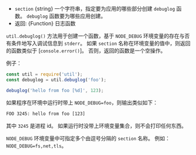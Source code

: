 <!-- YAML
added: v0.11.3
-->

* `section` {string} 一个字符串，指定要为应用的哪些部分创建 `debuglog` 函数。
  `debuglog` 函数要为哪些应用创建。
* 返回: {Function} 日志函数

`util.debuglog()` 方法用于创建一个函数，基于 `NODE_DEBUG` 环境变量的存在与否有条件地写入调试信息到 `stderr`。
如果 `section` 名称在环境变量的值中，则返回的函数类似于 [`console.error()`]。
否则，返回的函数是一个空操作。

例子：

```js
const util = require('util');
const debuglog = util.debuglog('foo');

debuglog('hello from foo [%d]', 123);
```

如果程序在环境中运行时带上 `NODE_DEBUG=foo`，则输出类似如下： 

```txt
FOO 3245: hello from foo [123]
```

其中 `3245` 是进程 id。
如果运行时没带上环境变量集合，则不会打印任何东西。

`NODE_DEBUG` 环境变量中可指定多个由逗号分隔的 `section` 名称。
例如：`NODE_DEBUG=fs,net,tls`。

